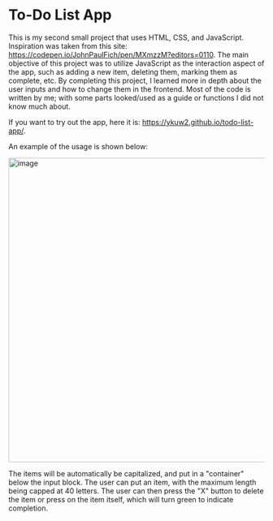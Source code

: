 # To-Do List App

This is my second small project that uses HTML, CSS, and JavaScript. Inspiration was taken from this site: https://codepen.io/JohnPaulFich/pen/MXmzzM?editors=0110.
The main objective of this project was to utilize JavaScript as the interaction aspect of the app, such as adding a new item, deleting them, marking them as complete, etc. 
By completing this project, I learned more in depth about the user inputs and how to change them in the frontend. Most of the code is written by me; with some parts looked/used as a guide or functions I did not know much about.

If you want to try out the app, here it is: https://ykuw2.github.io/todo-list-app/. 

An example of the usage is shown below:

<img width="600" alt="image" src="https://github.com/ykuw2/todo-list-app/assets/67178278/ca22763c-f55d-43b8-ab7a-4cd3ccc67bbe">

The items will be automatically be capitalized, and put in a "container" below the input block.
The user can put an item, with the maximum length being capped at 40 letters.
The user can then press the "X" button to delete the item or press on the item itself, which will turn green to indicate completion.





